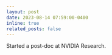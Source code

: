 ```yaml
---
layout: post
date: 2023-08-14 07:59:00-0400
inline: true
related_posts: false
---
```

Started a post-doc at NVIDIA Research.